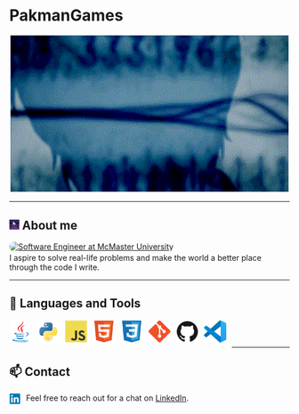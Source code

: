 # PakmanGames

<div align="center"><img src="./images/s;g.gif" alt="gif" width="500px"></div>

---

## <img src="./images/pakmangames.png" alt="gif" width="18px"> About me
<a href="https://github.com/PakmanGames" style="border-radius: 16px; overflow: hidden; display: inline-block;"><img src="https://readme-typing-svg.demolab.com?font=Lunasima&weight=900&duration=4000&pause=1000&color=ad5232&background=53348000&center=true&vCenter=true&random=false&width=500&lines=Software+Engineer+at+McMaster+University" alt="Software Engineer at McMaster University" style=""></a>
<br>
I aspire to solve real-life problems and make the world a better place through the code I write.

---

## 💼 Languages and Tools

<div>
    <img src="./images/icons/java-original.svg" alt="Java" align="left" width="40px" style="padding: 0px 10px 10px 0px">
    <img src="./images/icons/python-original.svg" alt="Python" align="left" width="40px" style="padding: 0px 10px 10px 0px">
    <img src="./images/icons/javascript-original.svg" alt="JavaScript" align="left" width="40px" style="padding: 0px 10px 10px 0px">
    <img src="./images/icons/html5-original.svg" alt="HTML5" align="left" width="40px" style="padding: 0px 10px 10px 0px">
    <img src="./images/icons/css3-original.svg" alt="CSS3" align="left" width="40px" style="padding: 0px 10px 10px 0px">
    <img src="./images/icons/git-original.svg" alt="git" align="left" width="40px" style="padding: 0px 10px 10px 0px">
    <img src="./images/icons/github-original.svg" alt="GitHub" align="left" width="40px" style="padding: 0px 10px 10px 0px">
    <img src="./images/icons/vscode-original.svg" alt="vscode" align="left" width="40px" style="padding: 0px 10px 10px 0px">
</div>

<br>
<br>

---

## 📫 Contact
Feel free to reach out for a chat on [LinkedIn](https://www.linkedin.com/in/andy-pak/).
<a href="https://www.linkedin.com/in/andy-pak/"><img src="./images/icons/linkedin-original.svg" alt="LinkedIn" align="left" width="20px" style="padding-right: 10px"></a>